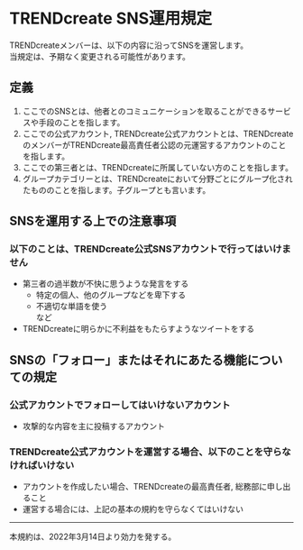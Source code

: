 #  TRENDcreate SNS運用規定
TRENDcreateメンバーは、以下の内容に沿ってSNSを運営します。<br />
当規定は、予期なく変更される可能性があります。

## 定義
1. ここでのSNSとは、他者とのコミュニケーションを取ることができるサービスや手段のことを指します。
2. ここでの公式アカウント, TRENDcreate公式アカウントとは、TRENDcreateのメンバーがTRENDcreate最高責任者公認の元運営するアカウントのことを指します。
3. ここでの第三者とは、TRENDcreateに所属していない方のことを指します。
4. グループカテゴリーとは、TRENDcreateにおいて分野ごとにグループ化されたもののことを指します。子グループとも言います。

## SNSを運用する上での注意事項
### 以下のことは、TRENDcreate公式SNSアカウントで行ってはいけません
-  第三者の過半数が不快に思うような発言をする
    - 特定の個人、他のグループなどを卑下する
    - 不適切な単語を使う<br />
    など
- TRENDcreateに明らかに不利益をもたらすようなツイートをする

## SNSの「フォロー」またはそれにあたる機能についての規定
### 公式アカウントでフォローしてはいけないアカウント
- 攻撃的な内容を主に投稿するアカウント

### TRENDcreate公式アカウントを運営する場合、以下のことを守らなければいけない
- アカウントを作成したい場合、TRENDcreateの最高責任者, 総務部に申し出ること
- 運営する場合には、上記の基本の規約を守らなくてはいけない

---
本規約は、2022年3月14日より効力を発する。
